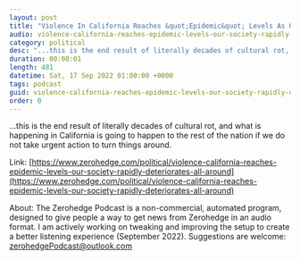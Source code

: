 ```yaml
---
layout: post
title: "Violence In California Reaches &quot;Epidemic&quot; Levels As Our Society Rapidly Deteriorates All Around Us"
audio: violence-california-reaches-epidemic-levels-our-society-rapidly-deteriorates-all-around-0
category: political
desc: "...this is the end result of literally decades of cultural rot, and what is happening in California is going to happen to the rest of the nation if we do not take urgent action to turn things around."
duration: 00:08:01
length: 481
datetime: Sat, 17 Sep 2022 01:00:00 +0000
tags: podcast
guid: violence-california-reaches-epidemic-levels-our-society-rapidly-deteriorates-all-around-0
order: 0
---
```

...this is the end result of literally decades of cultural rot, and what is happening in California is going to happen to the rest of the nation if we do not take urgent action to turn things around.

Link: [https://www.zerohedge.com/political/violence-california-reaches-epidemic-levels-our-society-rapidly-deteriorates-all-around](https://www.zerohedge.com/political/violence-california-reaches-epidemic-levels-our-society-rapidly-deteriorates-all-around)

About: The Zerohedge Podcast is a non-commercial, automated program, designed to give people a way to get news from Zerohedge in an audio format.  I am actively working on tweaking and improving the setup to create a better listening experience (September 2022).  Suggestions are welcome: [zerohedgePodcast@outlook.com](mailto:zerohedgePodcast@outlook.com)